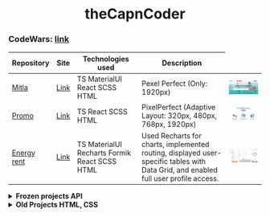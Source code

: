 <div align='center'><h1>theCapnCoder</h1></div>

### CodeWars: <a href='https://github.com/theCapnCoder/Mitla'>link</a>

<table>
  <thead>
    <tr>
      <th>Repository</th>
      <th>Site</th>
      <th>Technologies used</th>
      <th>Description</th>
    </tr>
  <tbody>
    <tr>
      <td><a href='https://github.com/theCapnCoder/Mitla'>Mitla</a></td>
      <td><a href='https://thecapncoder.github.io/Mitla/'>Link</a></td>
      <td>TS MaterialUI React SCSS HTML</td>
      <td>Pexel Perfect (Only: 1920px)</td>
      <td><img src="img/Mitla.jpg" alt="picture"></td>
    </tr>
    <tr>
      <td><a href='https://github.com/theCapnCoder/Promo'>Promo</a></td>
      <td><a href='https://thecapncoder.github.io/Promo/'>Link</a></td>
      <td>TS React SCSS HTML</td>
      <td>PixelPerfect (Adaptive Layout: 320px, 480px, 768px, 1920px)</td>
      <td><img src="img/Promo.jpg" alt="picture"></td>
    </tr>
    <tr>
      <td><a href='https://github.com/theCapnCoder/energy-rent'>Energy rent</a></td>
      <td><a href='https://thecapncoder.github.io/energy-rent/'>Link</a></td>
      <td>TS MaterialUI Recharts Formik React SCSS HTML</td>
      <td>Used Recharts for charts, implemented routing, displayed user-specific tables with Data Grid, and enabled full user profile access.</td>
      <td><img src="img/EnergyRent.jpg" alt="picture"></td>
    </tr>
  </tbody>
  <thead>
</table>

<details>
<summary><b>Frozen projects API</b></summary>
<table>
  <thead>
    <tr>
      <th>Repository</th>
      <th>Site</th>
      <th>Technologies used</th>
      <th>Description</th>
    </tr>
  <tbody>
    <tr>
      <td><a href='https://github.com/theCapnCoder/json-placeholder'>Json placeholder</a></td>
      <td><a href='https://thecapncoder.github.io/json-placeholder'>Link</a></td>
      <td>TS MaterialUI Router Axios React SCSS HTML</td>
      <td>Get Books, Book, Chapters, Movies, Pagination</td>
      <td><img src="img/JsonPlaceholder.jpg" alt="picture"></td>
    </tr>
    <tr>
      <td><a href='https://github.com/theCapnCoder/API--The-lord-of-the-rings'>The lord of the rings</a></td>
      <td><a href='https://thecapncoder.github.io/API--The-lord-of-the-rings/'>Link</a></td>
      <td>TS MaterialUI Router Axios React SCSS HTML</td>
      <td>Get Books, Book, Chapters, Movies, Pagination</td>
      <td><img src="img/Ring.jpg" alt="picture"></td>
    </tr>
  </tbody>
  <thead>
</table>
</details>

<details>
<summary><b>Old Projects HTML, CSS</b></summary>
<table>
  <thead>
    <tr>
      <th>Repository</th>
      <th>Site</th>
      <th>Technologies used</th>
      <th>Description</th>
      <th>Prewiev</th>
    </tr>
  <tbody>
    <tr>
      <td><a href='https://github.com/theCapnCoder/Decenter-Ads'>Decenter Ads</a></td>
      <td><a href='https://thecapncoder.github.io/Decenter-Ads/'>Link</a></td>
      <td>TS Formik Yup React SCSS HTML</td>
      <td>PixelPerfect (Adaptive Layout: 1366px, 390px)</td>
      <td><img src="img/DecenterAds.jpg" alt="picture"></td>
    </tr>
    <tr>
      <td><a href='https://github.com/theCapnCoder/Video-Line'>Video Line</a></td>
      <td><a href='https://thecapncoder.github.io/Video-Line/'>Link</a></td>
      <td>TS Redux React SCSS HTML</td>
      <td>PixelPerfect (Only: 1440px)</td>
      <td><img src="img/VideoLine.jpg" alt="picture"></td>
    </tr>
    <tr>
      <td><a href='https://github.com/theCapnCoder/gravity'>Gravity</a></td>
      <td><a href='https://thecapncoder.github.io/gravity/'>Link</a></td>
      <td>TS React Tailwind CSS HTML</td>
      <td>PixelPerfect (Adaptive Layout: 1440px, 375px)</td>
      <td><img src="img/Gravity.jpg" alt="picture"></td>
    </tr>
    <tr>
      <td><a href='https://github.com/theCapnCoder/GK_Melody'>GK Melody</a></td>
      <td><a href='https://thecapncoder.github.io/GK_Melody/'>Link</a></td>
      <td>Tailwind CSS HTML</td>
      <td>PixelPerfect</td>
      <td><img src="img/GK_Melody.jpg" alt="picture"></td>
    </tr>
    <tr>
      <td><a href='https://github.com/theCapnCoder/Amazing_mountain'>Amazing mountain</a></td>
      <td><a href='https://thecapncoder.github.io/Amazing_mountain/'>Link</a></td>
      <td>Tailwind CSS HTML</td>
      <td>PixelPerfect</td>
      <td><img src="img/AmazingMountain.jpg" alt="picture"></td>
    </tr>
    <tr>
      <td><a href='https://github.com/theCapnCoder/N-pay'>N-pay</a></td>
      <td><a href='https://thecapncoder.github.io/N-pay/'>Link</a></td>
      <td>Tailwind CSS HTML</td>
      <td>PixelPerfect</td>
      <td><img src="img/N-pay.jpg" alt="picture"></td>
    </tr>
  </tbody>
  <thead>
</table>
</details>

<!-- - ![#f03c15](https://placehold.co/15x15/f03c15/f03c15.png) `#f03c15`
- ![#c5f015](https://placehold.co/15x15/c5f015/c5f015.png) `#c5f015`
- ![#1589F0](https://placehold.co/15x15/1589F0/1589F0.png) `#1589F0`


****

### H1 text

<p align="center">
  <i>inspired by <a href="https://github.com/natemoo-re">Center text</a> for song api</i>
</p>

****

```
block
```

<font color="">Этот текст красного цвета</font>
<font color="green">Этот текст зеленого цвета</font>

<div style="display: inline-block; border-radius: 10px; background-color: rgb(211, 229, 239); padding: 10px;">
 <font color="black">TS</font> 
</div>

**Front**
[Link]()
</br> -->